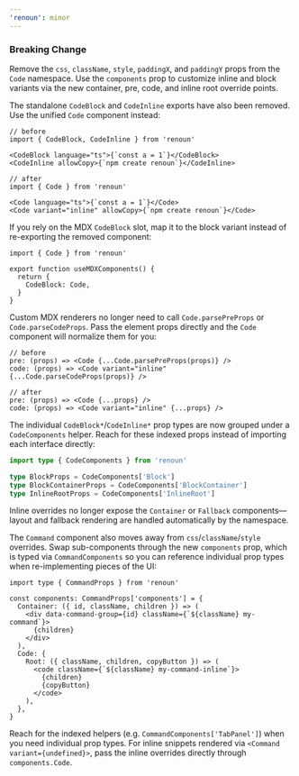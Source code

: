 ```yaml
---
'renoun': minor
---
```


### Breaking Change

Remove the `css`, `className`, `style`, `paddingX`, and `paddingY` props from the `Code` namespace. Use the `components` prop to customize inline and block variants via the new container, pre, code, and inline root override points.

The standalone `CodeBlock` and `CodeInline` exports have also been removed. Use the unified `Code` component instead:

```tsx
// before
import { CodeBlock, CodeInline } from 'renoun'

<CodeBlock language="ts">{`const a = 1`}</CodeBlock>
<CodeInline allowCopy>{`npm create renoun`}</CodeInline>

// after
import { Code } from 'renoun'

<Code language="ts">{`const a = 1`}</Code>
<Code variant="inline" allowCopy>{`npm create renoun`}</Code>
```

If you rely on the MDX `CodeBlock` slot, map it to the block variant instead of re-exporting the removed component:

```tsx
import { Code } from 'renoun'

export function useMDXComponents() {
  return {
    CodeBlock: Code,
  }
}

```

Custom MDX renderers no longer need to call `Code.parsePreProps` or `Code.parseCodeProps`. Pass the element props directly and the `Code` component will normalize them for you:

```tsx
// before
pre: (props) => <Code {...Code.parsePreProps(props)} />
code: (props) => <Code variant="inline" {...Code.parseCodeProps(props)} />

// after
pre: (props) => <Code {...props} />
code: (props) => <Code variant="inline" {...props} />
```

The individual `CodeBlock*`/`CodeInline*` prop types are now grouped under a `CodeComponents` helper. Reach for these indexed props instead of importing each interface directly:

```ts
import type { CodeComponents } from 'renoun'

type BlockProps = CodeComponents['Block']
type BlockContainerProps = CodeComponents['BlockContainer']
type InlineRootProps = CodeComponents['InlineRoot']
```

Inline overrides no longer expose the `Container` or `Fallback` components—layout and fallback rendering are handled automatically by the namespace.

The `Command` component also moves away from `css`/`className`/`style` overrides. Swap sub-components through the new `components` prop, which is typed via `CommandComponents` so you can reference individual prop types when re-implementing pieces of the UI:

```tsx
import type { CommandProps } from 'renoun'

const components: CommandProps['components'] = {
  Container: ({ id, className, children }) => (
    <div data-command-group={id} className={`${className} my-command`}>
      {children}
    </div>
  ),
  Code: {
    Root: ({ className, children, copyButton }) => (
      <code className={`${className} my-command-inline`}>
        {children}
        {copyButton}
      </code>
    ),
  },
}
```

Reach for the indexed helpers (e.g. `CommandComponents['TabPanel']`) when you need individual prop types. For inline snippets rendered via `<Command variant={undefined}>`, pass the inline overrides directly through `components.Code`.
